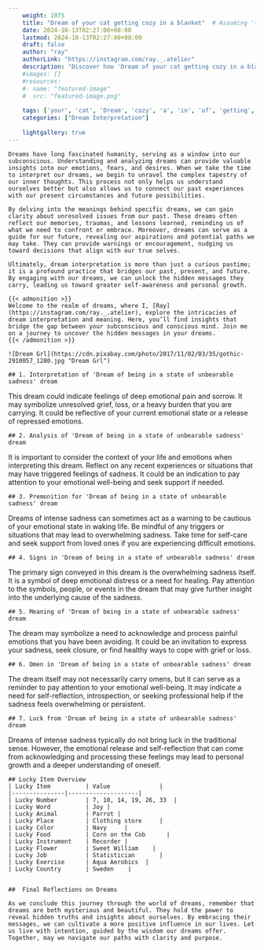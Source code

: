 ```yaml
---
    weight: 1975
    title: "Dream of your cat getting cozy in a blanket"  # Assuming 'title' column exists
    date: 2024-10-13T02:27:00+08:00
    lastmod: 2024-10-13T02:27:00+08:00
    draft: false
    author: "ray"
    authorLink: "https://instagram.com/ray._.atelier"
    description: "Discover how 'Dream of your cat getting cozy in a blanket' can interpret your future and uncover its significant meanings in your life."
    #images: []
    #resources:
    #- name: "featured-image"
    #  src: "featured-image.png"
    
    tags: ['your', 'cat', 'Dream', 'cozy', 'a', 'in', 'of', 'getting', 'blanket']
    categories: ["Dream Interpretation"]
    
    lightgallery: true
---
```

    
    Dreams have long fascinated humanity, serving as a window into our subconscious. Understanding and analyzing dreams can provide valuable insights into our emotions, fears, and desires. When we take the time to interpret our dreams, we begin to unravel the complex tapestry of our inner thoughts. This process not only helps us understand ourselves better but also allows us to connect our past experiences with our present circumstances and future possibilities.
    
    By delving into the meanings behind specific dreams, we can gain clarity about unresolved issues from our past. These dreams often reflect our memories, traumas, and lessons learned, reminding us of what we need to confront or embrace. Moreover, dreams can serve as a guide for our future, revealing our aspirations and potential paths we may take. They can provide warnings or encouragement, nudging us toward decisions that align with our true selves.
    
    Ultimately, dream interpretation is more than just a curious pastime; it is a profound practice that bridges our past, present, and future. By engaging with our dreams, we can unlock the hidden messages they carry, leading us toward greater self-awareness and personal growth.
    
    {{< admonition >}}
    Welcome to the realm of dreams, where I, [Ray](https://instagram.com/ray._.atelier), explore the intricacies of dream interpretation and meaning. Here, you’ll find insights that bridge the gap between your subconscious and conscious mind. Join me on a journey to uncover the hidden messages in your dreams.
    {{< /admonition >}}
    
    ![Dream Grl](https://cdn.pixabay.com/photo/2017/11/02/03/35/gothic-2910057_1280.jpg "Dream Grl")
    
    ## 1. Interpretation of 'Dream of being in a state of unbearable sadness' dream
    
This dream could indicate feelings of deep emotional pain and sorrow. It may symbolize unresolved grief, loss, or a heavy burden that you are carrying. It could be reflective of your current emotional state or a release of repressed emotions.
    
    ## 2. Analysis of 'Dream of being in a state of unbearable sadness' dream
    
It is important to consider the context of your life and emotions when interpreting this dream. Reflect on any recent experiences or situations that may have triggered feelings of sadness. It could be an indication to pay attention to your emotional well-being and seek support if needed.
    
    ## 3. Premonition for 'Dream of being in a state of unbearable sadness' dream
    
Dreams of intense sadness can sometimes act as a warning to be cautious of your emotional state in waking life. Be mindful of any triggers or situations that may lead to overwhelming sadness. Take time for self-care and seek support from loved ones if you are experiencing difficult emotions.
    
    ## 4. Signs in 'Dream of being in a state of unbearable sadness' dream
    
The primary sign conveyed in this dream is the overwhelming sadness itself. It is a symbol of deep emotional distress or a need for healing. Pay attention to the symbols, people, or events in the dream that may give further insight into the underlying cause of the sadness.
    
    ## 5. Meaning of 'Dream of being in a state of unbearable sadness' dream
    
The dream may symbolize a need to acknowledge and process painful emotions that you have been avoiding. It could be an invitation to express your sadness, seek closure, or find healthy ways to cope with grief or loss.
    
    ## 6. Omen in 'Dream of being in a state of unbearable sadness' dream
    
The dream itself may not necessarily carry omens, but it can serve as a reminder to pay attention to your emotional well-being. It may indicate a need for self-reflection, introspection, or seeking professional help if the sadness feels overwhelming or persistent.
    
    ## 7. Luck from 'Dream of being in a state of unbearable sadness' dream
    
Dreams of intense sadness typically do not bring luck in the traditional sense. However, the emotional release and self-reflection that can come from acknowledging and processing these feelings may lead to personal growth and a deeper understanding of oneself.
    
    ## Lucky Item Overview
    | Lucky Item          | Value              |
    |---------------|--------------------|
    | Lucky Number        | 7, 10, 14, 19, 26, 33  |
    | Lucky Word          | Joy |
    | Lucky Animal        | Parrot |
    | Lucky Place         | Clothing store     |
    | Lucky Color         | Navy     |
    | Lucky Food          | Corn on the Cob      |
    | Lucky Instrument    | Recorder |
    | Lucky Flower        | Sweet William    |
    | Lucky Job           | Statistician       |
    | Lucky Exercise      | Aqua Aerobics  |
    | Lucky Country       | Sweden    |
    
    
    ##  Final Reflections on Dreams
    
    As we conclude this journey through the world of dreams, remember that dreams are both mysterious and beautiful. They hold the power to reveal hidden truths and insights about ourselves. By embracing their messages, we can cultivate a more positive influence in our lives. Let us live with intention, guided by the wisdom our dreams offer. Together, may we navigate our paths with clarity and purpose.
    